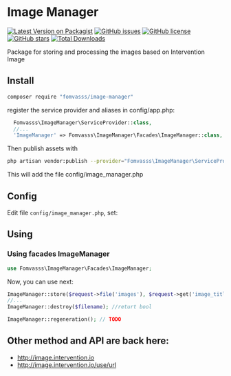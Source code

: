 # Image Manager
[![Latest Version on Packagist](https://img.shields.io/packagist/v/fomvasss/image-manager.svg)](https://packagist.org/packages/fomvasss/image-manager)
[![GitHub issues](https://img.shields.io/github/issues/fomvasss/image-manager.svg)](https://github.com/fomvasss/image-manager/issues)
[![GitHub license](https://img.shields.io/badge/license-MIT-blue.svg)](https://raw.githubusercontent.com/fomvasss/image-manager/master/LICENSE)
[![GitHub stars](https://img.shields.io/github/stars/fomvasss/image-manager.svg)](https://github.com/fomvasss/image-manager/stargazers)
[![Total Downloads](https://img.shields.io/packagist/dt/fomvasss/image-manager.svg)](https://packagist.org/packages/fomvasss/image-manager)

Package for storing and processing the images based on Intervention Image

## Install
```bash
composer require "fomvasss/image-manager"
```
register the service provider and aliases in config/app.php:
```php
  Fomvasss\ImageManager\ServiceProvider::class,
  //...
  'ImageManager' => Fomvasss\ImageManager\Facades\ImageManager::class,
```
Then publish assets with 
```bash
php artisan vendor:publish --provider="Fomvasss\ImageManager\ServiceProvider"
```
This will add the file config/image_manager.php
## Config  
Edit file `config/image_manager.php`, set:
  
## Using
### Using facades ImageManager
```php
use Fomvasss\ImageManager\Facades\ImageManager;
```
Now, you can use next: 
```php
ImageManager::store($request->file('images'), $request->get('image_titles'), $request->get('image_alts')); //returt array[[img,title,alt],...,[img,title,alt]]
//...
ImageManager::destroy($filename); //returt bool
```
```php
ImageManager::regeneration(); // TODO
```

## Other method and API are back here:
- http://image.intervention.io
- http://image.intervention.io/use/url

